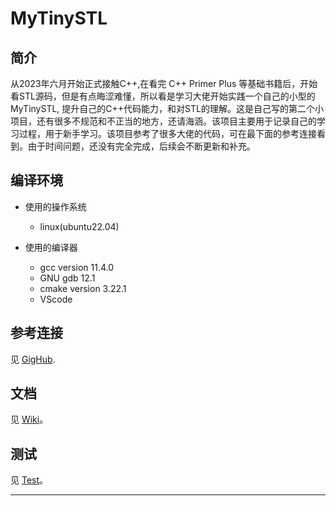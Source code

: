 MyTinySTL
=====

## 简介
   从2023年六月开始正式接触C++,在看完 C++ Primer Plus 等基础书籍后，开始看STL源码，但是有点晦涩难懂，所以看是学习大佬开始实践一个自己的小型的 MyTinySTL, 提升自己的C++代码能力，和对STL的理解。这是自己写的第二个小项目，还有很多不规范和不正当的地方，还请海涵。该项目主要用于记录自己的学习过程，用于新手学习。该项目参考了很多大佬的代码，可在最下面的参考连接看到。由于时间问题，还没有完全完成，后续会不断更新和补充。

## 编译环境

* 使用的操作系统
  * linux(ubuntu22.04)

* 使用的编译器
  * gcc version 11.4.0
  * GNU gdb 12.1
  * cmake version 3.22.1
  * VScode

## 参考连接
  见 [GigHub](https://github.com/Alinshans/MyTinySTL).

## 文档
  见 [Wiki](https://github.com/Alinshans/MyTinySTL/wiki)。

## 测试
  见 [Test](https://github.com/Alinshans/MyTinySTL/tree/master/Test)。

---
